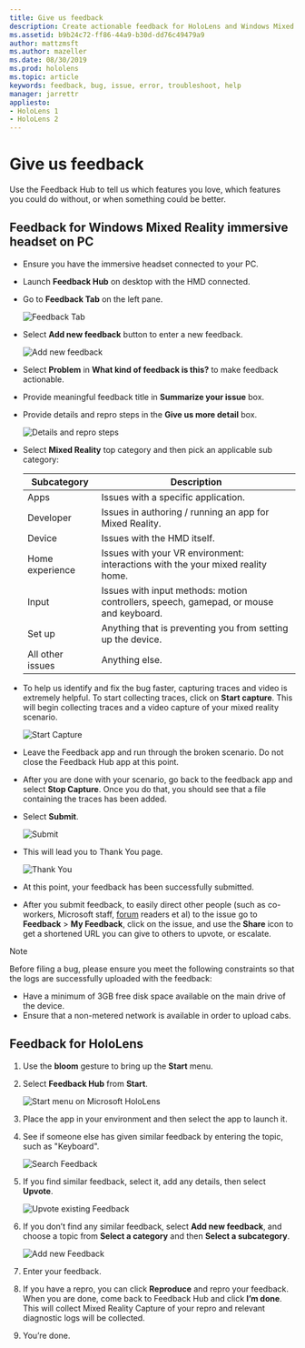 ```yaml
---
title: Give us feedback
description: Create actionable feedback for HoloLens and Windows Mixed Reality developers using the Feedback Hub.
ms.assetid: b9b24c72-ff86-44a9-b30d-dd76c49479a9
author: mattzmsft
ms.author: mazeller
ms.date: 08/30/2019
ms.prod: hololens
ms.topic: article
keywords: feedback, bug, issue, error, troubleshoot, help
manager: jarrettr
appliesto:
- HoloLens 1
- HoloLens 2
---
```


# Give us feedback

Use the Feedback Hub to tell us which features you love, which features you could do without, or when something could be better.

## Feedback for Windows Mixed Reality immersive headset on PC

- Ensure you have the immersive headset connected to your PC.
- Launch **Feedback Hub** on desktop with the HMD connected.
- Go to **Feedback Tab** on the left pane.  

  ![Feedback Tab](images/feedback1-600px.png)
- Select **Add new feedback** button to enter a new feedback.

  ![Add new feedback](images/feedback2-600px.png)
- Select **Problem** in **What kind of feedback is this?** to make feedback actionable.
- Provide meaningful feedback title in **Summarize your issue** box.
- Provide details and repro steps in the **Give us more detail** box.

  ![Details and repro steps](images/feedback3-600px.png)
- Select **Mixed Reality** top category and then pick an applicable sub category:

  |Subcategory  |Description |
  |----------|----------|
  |  Apps  |  Issues with a specific application. |
  |  Developer  |  Issues in authoring / running an app for Mixed Reality. |
  |  Device  |  Issues with the HMD itself. |
  |  Home experience  |  Issues with your VR environment: interactions with the your mixed reality home. |
  |  Input  |  Issues with input methods: motion controllers, speech, gamepad, or mouse and keyboard. |
  |  Set up  |  Anything that is preventing you from setting up the device. |
  |  All other issues  |  Anything else. |
  
- To help us identify and fix the bug faster, capturing traces and video is extremely helpful. To start collecting traces, click on **Start capture**. This will begin collecting traces and a video capture of your mixed reality scenario.

  ![Start Capture](images/feedback4-600px.png)
- Leave the Feedback app and run through the broken scenario. Do not close the Feedback Hub app at this point.
- After you are done with your scenario, go back to the feedback app and select **Stop Capture**. Once you do that, you should see that a file containing the traces has been added.
- Select **Submit**.

  ![Submit](images/feedback5-600px.png)
- This will lead you to Thank You page.

  ![Thank You](images/feedback6-600px.png)
- At this point, your feedback has been successfully submitted.
- After you submit feedback, to easily direct other people (such as co-workers, Microsoft staff, [forum](https://forums.hololens.com/) readers et al) to the issue go to **Feedback** > **My Feedback**, click on the issue, and use the **Share** icon to get a shortened URL you can give to others to upvote, or escalate.

> [!NOTE]
> Before filing a bug, please ensure you meet the following constraints so that the logs are successfully uploaded with the feedback:
>
> - Have a minimum of 3GB free disk space available on the main drive of the device.
> - Ensure that a non-metered network is available in order to upload cabs.

## Feedback for HoloLens

1. Use the **bloom** gesture to bring up the **Start** menu.
1. Select **Feedback Hub** from **Start**.

   ![Start menu on Microsoft HoloLens](images/startmenu.jpg)
1. Place the app in your environment and then select the app to launch it.
1. See if someone else has given similar feedback by entering the topic, such as "Keyboard".

   ![Search Feedback](images/searchfeedback-500px.jpg)
1. If you find similar feedback, select it, add any details, then select **Upvote**.

   ![Upvote existing Feedback](images/upvotefeedback-500px.jpg)
1. If you don’t find any similar feedback, select **Add new feedback**, and choose a topic from **Select a category** and then **Select a subcategory**.

   ![Add new Feedback](images/addnewfeedback-500px.jpg)
1. Enter your feedback.
1. If you have a repro, you can click **Reproduce** and repro your feedback. When you are done, come back to Feedback Hub and click **I’m done**. This will collect Mixed Reality Capture of your repro and relevant diagnostic logs will be collected.
1. You’re done.
